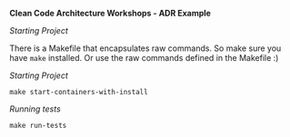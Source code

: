 **Clean Code Architecture Workshops - ADR Example**

_Starting Project_

There is a Makefile that encapsulates raw commands. So make sure you have `make` installed. Or use the raw commands defined in the Makefile :)

_Starting Project_

`make start-containers-with-install`

_Running tests_

`make run-tests`
